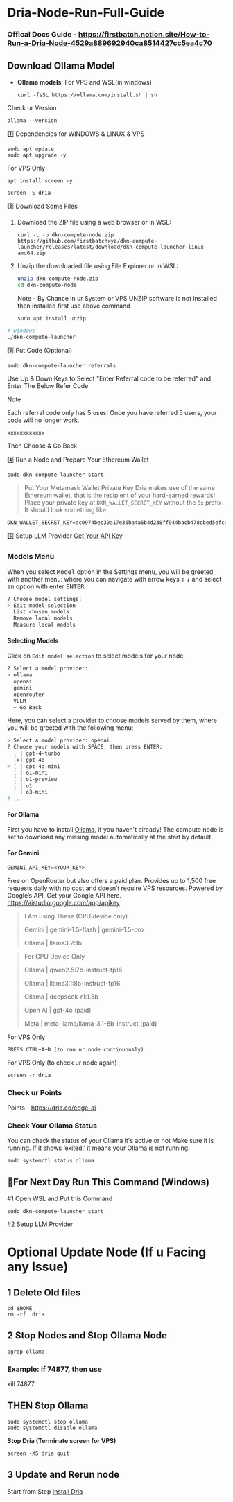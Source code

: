 # Dria-Node-Run-Full-Guide

### Offical Docs Guide - https://firstbatch.notion.site/How-to-Run-a-Dria-Node-4529a889692940ca8514427cc5ea4c70

## Download Ollama Model

- **Ollama models**: For VPS and WSL(in windows)

  ```
  curl -fsSL https://ollama.com/install.sh | sh
  ```
  
 Check ur Version 
  ```
  ollama --version
  ```

1️⃣ Dependencies for WINDOWS & LINUX & VPS
```
sudo apt update
sudo apt upgrade -y
```

For VPS Only
```
apt install screen -y
```
```
screen -S dria
```

2️⃣ Download Some Files
1. Download the ZIP file using a web browser or in WSL:
   ```
   curl -L -o dkn-compute-node.zip https://github.com/firstbatchxyz/dkn-compute-launcher/releases/latest/download/dkn-compute-launcher-linux-amd64.zip
   ```
2. Unzip the downloaded file using File Explorer or in WSL:
   ```sh
   unzip dkn-compute-node.zip
   cd dkn-compute-node
   ```
   Note - By Chance in ur System or VPS UNZIP software is not installed then installed first use above command
   ```
   sudo apt install unzip
   ```
```sh
# windows
./dkn-compute-launcher
```

3️⃣ Put Code (Optional)
```
sudo dkn-compute-launcher referrals
```
Use Up & Down Keys to Select "Enter Referral code to be referred" and Enter The Below Refer Code
> [!NOTE]
>
> Each referral code only has 5 uses! Once you have referred 5 users, your code will no longer work.
```
xxxxxxxxxxxx
```
Then Choose & Go Back

4️⃣ Run a Node and Prepare Your Ethereum Wallet
```
sudo dkn-compute-launcher start
```

> Put Your Metamask Wallet Private Key
> Dria makes use of the same Ethereum wallet, that is the recipient of your hard-earned rewards! Place your private key at `DKN_WALLET_SECRET_KEY` without the `0x` prefix. It should look something like:

```
DKN_WALLET_SECRET_KEY=ac0974bec39a17e36ba4a6b4d238ff944bacb478cbed5efcae784d7bf4f2ff80
```

5️⃣ Setup LLM Provider [Get Your API Key](docs/Top-LLM-Models.md)

### Models Menu

When you select <kbd>Model</kbd> option in the Settings menu, you will be greeted with another menu:
where you can navigate with arrow keys <kbd>↑</kbd> <kbd>↓</kbd> and select an option with enter <kbd>ENTER</kbd>

```py
? Choose model settings:
> Edit model selection
  List chosen models
  Remove local models
  Measure local models
```

#### Selecting Models

Click on `Edit model selection` to select models for your node.

```sh
? Select a model provider:
> ollama
  openai
  gemini
  openrouter
  VLLM
  ← Go Back
```

Here, you can select a provider to choose models served by them, where you will be greeted with the following menu:

```sh
> Select a model provider: openai
? Choose your models with SPACE, then press ENTER:
  [ ] gpt-4-turbo
  [x] gpt-4o
> [ ] gpt-4o-mini
  [ ] o1-mini
  [ ] o1-preview
  [ ] o1
  [ ] o3-mini
# ...
```

#### For Ollama

First you have to install [Ollama](https://ollama.com/download), if you haven't already! The compute node is set to download any missing model automatically at the start by default.

#### For Gemini

```
GEMINI_API_KEY=<YOUR_KEY>
```
Free on OpenRouter but also offers a paid plan. Provides up to 1,500 free requests daily with no cost and doesn’t require VPS resources. Powered by Google’s API. Get your Google API here. https://aistudio.google.com/app/apikey

> I Am using These (CPU device only)
> 
> Gemini | gemini-1.5-flash | gemini-1.5-pro
> 
> Ollama | llama3.2:1b

> For GPU Device Only
> 
> Ollama | qwen2.5:7b-instruct-fp16
> 
> Ollama | llama3.1:8b-instruct-fp16
> 
> Ollama | deepseek-r1:1.5b
> 
> Open AI | gpt-4o (paid)
> 
> Meta | meta-llama/llama-3.1-8b-instruct (paid)

For VPS Only
```
PRESS CTRL+A+D (to run ur node continuously)
```
For VPS Only (to check ur node again)
```
screen -r dria
```

### Check ur Points

Points - https://dria.co/edge-ai

### Check Your Ollama Status
You can check the status of your Ollama it's active or not
Make sure it is running. If it shows ‘exited,’ it means your Ollama is not running.
```
sudo systemctl status ollama
```

## 🔶For Next Day Run This Command (Windows)

#1 Open WSL and Put this Command 
```
sudo dkn-compute-launcher start
```
#2 Setup LLM Provider


# Optional Update Node (If u Facing any Issue)
## 1 Delete Old files
```
cd $HOME
rm -rf .dria
```

## 2 Stop Nodes and Stop Ollama Node
```
pgrep ollama
```
### Example: if 74877, then use
kill 74877

## THEN Stop Ollama
```
sudo systemctl stop ollama
sudo systemctl disable ollama
```

**Stop Dria (Terminate screen for VPS)**
```console
screen -XS dria quit
```

## 3 Update and Rerun node
Start from Step [Install Dria](https://github.com/somyakantdash/Dria-Node-Run-Full-Guide/)
